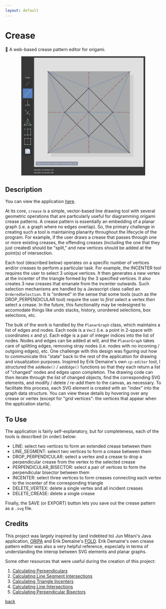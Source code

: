 ```yaml
---
layout: default
---
```


# Crease
📐 A web-based crease pattern editor for origami.

<p align="center">
  <img src="https://raw.githubusercontent.com/mwalczyk/crease/master/assets/screenshots/bird_base.png" alt="screenshot" width="400" height="auto"/>
</p>

## Description

You can view the application [here](https://mwalczyk.github.io/crease/).

At its core, `crease` is a simple, vector-based line drawing tool with several geometric operations that are particularly useful for diagramming origami crease patterns. A crease pattern is essentially an embedding of a planar graph (i.e. a graph where no edges overlap). So, the primary challenge in creating such a tool is maintaining planarity throughout the lifecycle of the program. For example, if the user draws a crease that passes through one or more existing creases, the offending creases (including the one that they just created) should be "split," and new vertices should be added at the point(s) of intersection.

Each tool (described below) operates on a specific number of vertices and/or creases to perform a particular task. For example, the INCENTER tool requires the user to select 3 unique vertices. It then generates a new vertex at the incenter of the triangle formed by the 3 specified vertices. It also creates 3 new creases that emanate from the incenter outwards. Such selection mechanisms are handled by a Javascript class called an `OrderedSelection`. It is "ordered" in the sense that some tools (such as the DROP_PERPENDICULAR tool) require the user to *first* select a vertex *then* select a crease. In the future, this functionality may be redesigned to accomodate things like undo stacks, history, unordered selections, box selections, etc.

The bulk of the work is handled by the `PlanarGraph` class, which maintains a list of edges and nodes. Each node is a `Vec2` (i.e. a point in 2-space with coordinates x and y). Each edge is a pair of integer indices into the list of nodes. Nodes and edges can be added at will, and the `PlanarGraph` takes care of splitting edges, removing stray nodes (i.e. nodes with no incoming / outgoing edges), etc. One challenge with this design was figuring out how to communicate this "state" back to the rest of the application for drawing and visualization purposes. Inspired by Erik Demaine's own `cp-editor` tool, I structured the `addNode()` / `addEdge()` functions so that they each return a list of "changed" nodes and edges upon completion. The drawing code can then iterate through the list of changed objects, find the corresponding SVG elements, and modify / delete / re-add them to the canvas, as necessary. To facilitate this process, each SVG element is created with an "index" into the graph data structure. You can view these details by hovering over any crease or vertex (except for "grid vertices": the vertices that appear when the application starts).

## To Use

The application is fairly self-explanatory, but for completeness, each of the tools is described (in order) below:

- LINE: select two vertices to form an extended crease between them
- LINE_SEGMENT: select two vertices to form a crease between them
- DROP_PERPENDICULAR: select a vertex and a crease to drop a perpendicular crease from the vertex to the selected crease
- PERPENDICULAR_BISECTOR: select a pair of vertices to form the perpendicular bisector between them
- INCENTER: select three vertices to form creases connecting each vertex to the incenter of the corresponding triangle
- DELETE_VERTEX: delete a single vertex and all incident creases
- DELETE_CREASE: delete a single crease

Finally, the SAVE (or EXPORT) button lets you save out the crease pattern as a `.svg` file.

## Credits
This project was largely inspired by (and indebted to) Jun Mitani's Java application, [ORIPA](http://mitani.cs.tsukuba.ac.jp/oripa/) and Erik Demaine's [FOLD](https://github.com/edemaine/fold). Erik Demaine's own crease pattern editor was also a very helpful reference, especially in terms of understanding the interop between SVG elements and planar graphs.

Some other resources that were useful during the creation of this project:

1. [Calculating Perpendiculars](https://stackoverflow.com/questions/1811549/perpendicular-on-a-line-from-a-given-point)
2. [Calculating Line Segment Intersections](https://stackoverflow.com/questions/563198/how-do-you-detect-where-two-line-segments-intersect)
3. [Calculating Triangle Incenters](https://www.mathopenref.com/coordincenter.html)
4. [Calculating Line Intersections](https://rosettacode.org/wiki/Find_the_intersection_of_two_lines)
5. [Calculating Perpendicular Bisectors](https://socratic.org/questions/how-do-you-find-the-equation-of-the-perpendicular-bisector-of-the-points-1-4-and)

[back](./)

